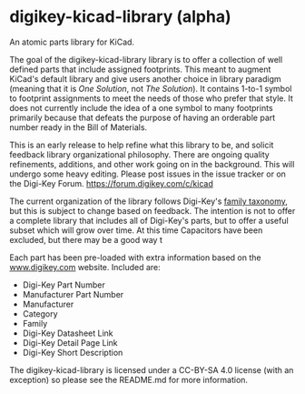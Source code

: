 # digikey-kicad-library (alpha)
An atomic parts library for KiCad.

The goal of the digikey-kicad-library library is to offer a collection of well defined parts that include assigned footprints.  This meant to augment KiCad's default library and give users another choice in library paradigm (meaning that it is *One Solution*, not *The Solution*).  It contains 1-to-1 symbol to footprint assignments to meet the needs of those who prefer that style.  It does not currently include the idea of a one symbol to many footprints primarily because that defeats the purpose of having an orderable part number ready in the Bill of Materials.  

This is an early release to help refine what this library to be, and solicit feedback library organizational philosophy. There are ongoing quality refinements, additions, and other work going on in the background.  This will undergo some heavy editing.  Please post issues in the issue tracker or on the Digi-Key Forum. https://forum.digikey.com/c/kicad

The current organization of the library follows Digi-Key's [family taxonomy](http://www.eewiki.net/display/Resources/Become+a+Digi-Key+Master#BecomeaDigi-KeyMaster-Digi-KeyTerminology), but this is subject to change based on feedback.  The intention is not to offer a complete library that includes all of Digi-Key's parts, but to offer a useful subset which will grow over time.  At this time Capacitors have been excluded, but there may be a good way t

Each part has been pre-loaded with extra information based on the www.digikey.com website.  Included are:

- Digi-Key Part Number
- Manufacturer Part Number
- Manufacturer
- Category
- Family
- Digi-Key Datasheet Link
- Digi-Key Detail Page Link
- Digi-Key Short Description

The digikey-kicad-library is licensed under a CC-BY-SA 4.0 license (with an exception) so please see the README.md for more information.
